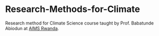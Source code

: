 # Research-Methods-for-Climate

Research method for Climate Science course taught by Prof. Babatunde Abiodun at [AIMS Rwanda](https://aims.ac.rw/).

